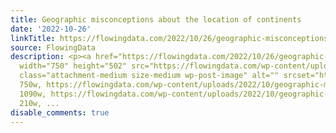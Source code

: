 ```yaml
---
title: Geographic misconceptions about the location of continents
date: '2022-10-26'
linkTitle: https://flowingdata.com/2022/10/26/geographic-misconceptions-about-the-location-of-continents/
source: FlowingData
description: <p><a href="https://flowingdata.com/2022/10/26/geographic-misconceptions-about-the-location-of-continents/"><img
  width="750" height="502" src="https://flowingdata.com/wp-content/uploads/2022/10/geographic-misconceptions-750x502.png"
  class="attachment-medium size-medium wp-post-image" alt="" srcset="https://flowingdata.com/wp-content/uploads/2022/10/geographic-misconceptions-750x502.png
  750w, https://flowingdata.com/wp-content/uploads/2022/10/geographic-misconceptions-1090x730.png
  1090w, https://flowingdata.com/wp-content/uploads/2022/10/geographic-misconceptions-210x141.png
  210w, ...
disable_comments: true
---
```

<p><a href="https://flowingdata.com/2022/10/26/geographic-misconceptions-about-the-location-of-continents/"><img width="750" height="502" src="https://flowingdata.com/wp-content/uploads/2022/10/geographic-misconceptions-750x502.png" class="attachment-medium size-medium wp-post-image" alt="" srcset="https://flowingdata.com/wp-content/uploads/2022/10/geographic-misconceptions-750x502.png 750w, https://flowingdata.com/wp-content/uploads/2022/10/geographic-misconceptions-1090x730.png 1090w, https://flowingdata.com/wp-content/uploads/2022/10/geographic-misconceptions-210x141.png 210w, ...